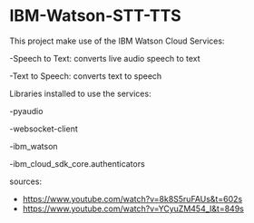 # IBM-Watson-STT-TTS
This project make use of the IBM Watson Cloud Services:

-Speech to Text: converts live audio speech to text

-Text to Speech: converts text to speech


Libraries installed to use the services:

-pyaudio

-websocket-client

-ibm_watson

-ibm_cloud_sdk_core.authenticators


sources:
- https://www.youtube.com/watch?v=8k8S5ruFAUs&t=602s
- https://www.youtube.com/watch?v=YCyuZM454_I&t=849s
